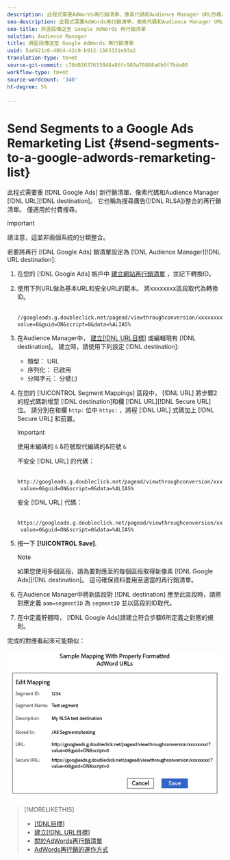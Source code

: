 ```yaml
---
description: 此程式需要AdWords再行銷清單、像素代碼和Audience Manager URL目標。 它也稱為搜尋廣告(RLSA)整合的再行銷清單。 僅適用於付費搜尋。
seo-description: 此程式需要AdWords再行銷清單、像素代碼和Audience Manager URL目標。 它也稱為搜尋廣告(RLSA)整合的再行銷清單。 僅適用於付費搜尋。
seo-title: 將區段傳送至 Google AdWords 再行銷清單
solution: Audience Manager
title: 將區段傳送至 Google AdWords 再行銷清單
uuid: 5ad821c6-48b4-42c0-b912-1563331e93a2
translation-type: tm+mt
source-git-commit: c70d02637615848a86fc980a70868a6b0f7bda00
workflow-type: tm+mt
source-wordcount: '340'
ht-degree: 5%

---
```



# Send Segments to a Google Ads Remarketing List {#send-segments-to-a-google-adwords-remarketing-list}

此程式需要重 [!DNL Google Ads] 新行銷清單、像素代碼和Audience Manager [!DNL URL][!DNL destination]。 它也稱為搜尋廣告([!DNL RLSA])整合的再行銷清單。 僅適用於付費搜尋。

>[!IMPORTANT]
>請注意，這並非兩個系統的分類整合。

若要將再行 [!DNL Google Ads] 銷清單設定為 [!DNL Audience Manager][!DNL URL destination]:

1. 在您的 [!DNL Google Ads] 帳戶中 [建立網站再行銷清單](https://support.google.com/adwords/answer/2454064?hl=en) ，並記下轉換ID。
1. 使用下列URL做為基本URL和安全URL的範本。 將xxxxxxxx區段取代為轉換ID。

   ```
    //googleads.g.doubleclick.net/pagead/viewthroughconversion/xxxxxxxx/?value=0&guid=ON&script=0&data=%ALIAS%
   ```

1. 在Audience Manager中， [建立[!DNL URL目標]](../../features/destinations/create-url-destination.md) 或編輯現有 [!DNL destination]。 建立時，請使用下列設定 [!DNL destination]:
   * 類型： URL
   * 序列化： 已啟用
   * 分隔字元： 分號(;)

1. 在您的 [!UICONTROL Segment Mappings] 區段中， [!DNL URL] 將步驟2的程式碼新增至 [!DNL destination]和欄 [!DNL URL][!DNL Secure URL] 位。 請分別在和欄 `http:` 位中 `https:` ，將程 [!DNL URL] 式碼加上 [!DNL Secure URL] 和前置。

   >[!IMPORTANT]
   >
   >使用未編碼的 `&` &amp;符號取代編碼的&amp;符號 `&`

   不安全 [!DNL URL] 的代碼：

   ```
    http://googleads.g.doubleclick.net/pagead/viewthroughconversion/xxxxxxxx/?
    value=0&guid=ON&script=0&data=%ALIAS%
   ```

   安全 [!DNL URL] 代碼：

   ```
    https://googleads.g.doubleclick.net/pagead/viewthroughconversion/xxxxxxxx/?
    value=0&guid=ON&script=0&data=%ALIAS%
   ```

1. 按一下 **[!UICONTROL Save]**.

   >[!NOTE]
   >
   >如果您使用多個區段，請為要對應至的每個區段取得新像素 [!DNL Google Ads][!DNL destination]。 這可確保資料套用至適當的再行銷清單。

1. 在Audience Manager中將新區段對 [!DNL destination] 應至此區段時，請將對應定義 `aam=segmentID` 為 `segmentID` 並以區段的ID取代。
1. 在中定義貯體時， [!DNL Google Ads]請建立符合步驟6所定義之對應的規則。

完成的對應看起來可能類似：

![](../assets/rlsa_mapping.png)

>[!MORELIKETHIS]
>
>* [[!DNL目標]](../../features/destinations/destinations.md)
>* [建立[!DNL URL目標]](../../features/destinations/create-url-destination.md)
>* [關於AdWords再行銷清單](https://support.google.com/adwords/answer/2472738)
>* [AdWords再行銷的運作方式](https://support.google.com/adwords/answer/2454000)

